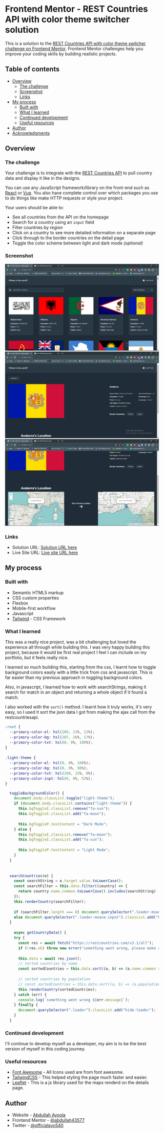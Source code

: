 # Frontend Mentor - REST Countries API with color theme switcher solution

This is a solution to the [REST Countries API with color theme switcher challenge on Frontend Mentor](https://www.frontendmentor.io/challenges/rest-countries-api-with-color-theme-switcher-5cacc469fec04111f7b848ca). Frontend Mentor challenges help you improve your coding skills by building realistic projects.

## Table of contents

- [Overview](#overview)
  - [The challenge](#the-challenge)
  - [Screenshot](#screenshot)
  - [Links](#links)
- [My process](#my-process)
  - [Built with](#built-with)
  - [What I learned](#what-i-learned)
  - [Continued development](#continued-development)
  - [Useful resources](#useful-resources)
- [Author](#author)
- [Acknowledgments](#acknowledgments)

## Overview

### The challenge

Your challenge is to integrate with the [REST Countries API](https://restcountries.com) to pull country data and display it like in the designs.

You can use any JavaScript framework/library on the front-end such as [React](https://reactjs.org) or [Vue](https://vuejs.org). You also have complete control over which packages you use to do things like make HTTP requests or style your project.

Your users should be able to:

- See all countries from the API on the homepage
- Search for a country using an `input` field
- Filter countries by region
- Click on a country to see more detailed information on a separate page
- Click through to the border countries on the detail page
- Toggle the color scheme between light and dark mode _(optional)_

### Screenshot

![](<./screenshots/Screenshot%20(129).png>)
![](<./screenshots/Screenshot%20(130).png>)
![](<./screenshots/Screenshot%20(131).png>)

### Links

- Solution URL: [Solution URL here](https://your-solution-url.com)
- Live Site URL: [Live site URL here](https://allaroundtheworld-api.netlify.app/)

## My process

### Built with

- Semantic HTML5 markup
- CSS custom properties
- Flexbox
- Mobile-first workflow
- Javascript
- [Tailwind](https://tailwindcss.com/docs/installation) - CSS Framework

### What I learned

This was a really nice project, was a bit challenging but loved the experience all through while building this. I was very happy building this project, because it would be first real project I feel I can include on my portfolio, but it feels really nice.

I learned so much building this, starting from the css, I learnt how to toggle background colors easily with a little trick from css and javascript. This is far easier than my previous approach in toggling background colors.

Also, in javascript, I learned how to work with searchStrings, making it search for match in an object and returning a whole object if it found a match.

I also worked with the `sort()` method. I learnt how it truly works, it's very easy, so I used it sort the json data I got from making the ajax call from the restcountriesapi.

```css
:root {
  --primary-color-el: hsl(209, 23%, 22%);
  --primary-color-bg: hsl(207, 26%, 17%);
  --primary-color-txt: hsl(0, 0%, 100%);
}

.light-theme {
  --primary-color-el: hsl(0, 0%, 100%);
  --primary-color-bg: hsl(0, 0%, 98%);
  --primary-color-txt: hsl(200, 15%, 8%);
  --primary-color-inpt: hsl(0, 0%, 52%);
}
```

```js
  toggleBackgroundColor() {
    document.body.classList.toggle("light-theme");
    if (document.body.classList.contains("light-theme")) {
      this.bgToggleI.classList.remove("fa-sun");
      this.bgToggleI.classList.add("fa-moon");

      this.bgToggleP.textContent = "Dark Mode";
    } else {
      this.bgToggleI.classList.remove("fa-moon");
      this.bgToggleI.classList.add("fa-sun");

      this.bgToggleP.textContent = "Light Mode";
    }
  }


  searchCountries(e) {
    const searchString = e.target.value.toLowerCase();
    const searchFilter = this.data.filter((country) => {
      return country.name.common.toLowerCase().includes(searchString) || country.name.official.toLowerCase().includes(searchString);
    });
    this.renderCountry(searchFilter);

    if (searchFilter.length === 0) document.querySelector(".loader-moana-input").classList.remove("hide-loader");
    else document.querySelector(".loader-moana-input").classList.add("hide-loader");
  }

    async getCountryData() {
    try {
      const res = await fetch("https://restcountries.com/v3.1/all");
      if (!res.ok) throw new error("something went wrong, please make sure you're connected to the internet");

      this.data = await res.json();
      // sorted countries by name
      const sortedCountries = this.data.sort((a, b) => (a.name.common > b.name.common ? 1 : -1));

      // sorted countries by population
      // const sortedCountries = this.data.sort((a, b) => (a.population > b.population ? -1 : 1));
      this.renderCountry(sortedCountries);
    } catch (err) {
      console.log(`something went wrong ${err.message}`);
    } finally {
      document.querySelector(".loader").classList.add("hide-loader");
    }
  }
```

### Continued development

I'll continue to develop myself as a developer, my aim is to be the best version of myself in this coding journey.

### Useful resources

- [Font Awesome](https://fontawesome.com/) - All Icons used are from font awesome.
- [TailwindCSS](https://tailwindcss.com/docs/installation) - This helped styling the page much faster and easier.
- [Leaflet](https://leafletjs.com/index.html) - This is a js library used for the maps renderd on the details page.

## Author

- Website - [Abdullah Ayoola](https://github.com/abdullah43577)
- Frontend Mentor - [@abdullah43577](https://www.frontendmentor.io/profile/abdullah43577)
- Twitter - [@officialayo540](https://twitter.com/officialayo540)

